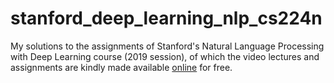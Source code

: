 # stanford_deep_learning_nlp_cs224n

My solutions to the assignments of Stanford's Natural Language Processing with Deep Learning course (2019 session), 
of which the video lectures and assignments are kindly made available [online](http://web.stanford.edu/class/cs224n/) for free.
